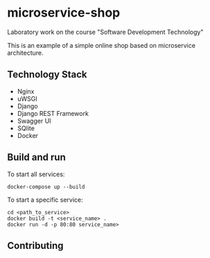 # microservice-shop
Laboratory work on the course "Software Development Technology"  

This is an example of a simple online shop based on microservice architecture.  

## Technology Stack

- Nginx 
- uWSGI 
- Django
- Django REST Framework
- Swagger UI
- SQlite
- Docker

## Build and run 

To start all services:

```
docker-compose up --build
```

To start a specific service:

``` 
cd <path_to_service> 
docker build -t <service_name> . 
docker run -d -p 80:80 service_name>
```
 

## Contributing
